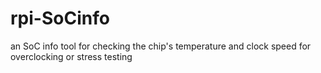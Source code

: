 # rpi-SoCinfo
an SoC info tool for checking the chip's temperature and clock speed for overclocking or stress testing
